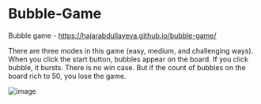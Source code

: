 # Bubble-Game
Bubble game - https://hajarabdullayeva.github.io/bubble-game/

There are three modes in this game (easy, medium, and challenging ways). When you click the start button, bubbles appear on the board. If you click bubble, it bursts.
There is no win case. But if the count of bubbles on the board rich to 50, you lose the game.

![image](https://user-images.githubusercontent.com/79393893/191814717-c503b5b0-83e0-4893-a213-61082b9e6925.png)
